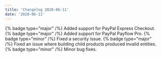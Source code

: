 ```yaml
---
title: 'Changelog 2020-06-11'
date: '2020-06-11'
---
```

{% badge type="major" /%} Added support for PayPal Express Checkout.
{% badge type="major" /%} Added support for PayPal Payflow Pro.
{% badge type="minor" /%} Fixed a security issue.
{% badge type="major" /%} Fixed an issue where building child products produced invalid entities.
{% badge type="minor" /%} Minor bug fixes.
